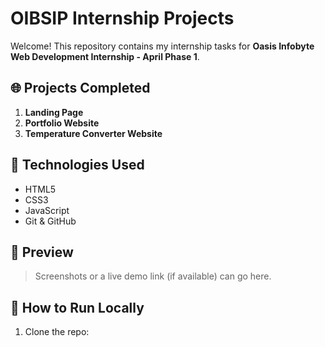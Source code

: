 # OIBSIP Internship Projects

Welcome! This repository contains my internship tasks for **Oasis Infobyte Web Development Internship - April Phase 1**.

## 🌐 Projects Completed

1. **Landing Page**
2. **Portfolio Website**
3. **Temperature Converter Website**

## 🚀 Technologies Used
- HTML5
- CSS3
- JavaScript
- Git & GitHub

## 📸 Preview
> Screenshots or a live demo link (if available) can go here.

## 🔧 How to Run Locally
1. Clone the repo:

